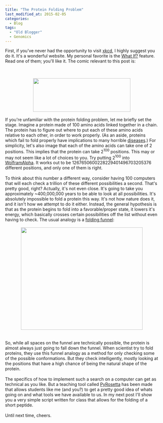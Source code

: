 ```yaml
---
title: "The Protein Folding Problem"
last_modified_at: 2015-02-05
categories:
  - Blog
tags:
  - "Old Blogger"
  - Genomics
---
```

First, if you've never had the opportunity to visit <a href="http://xkcd.com/">xkcd</a>, I highly suggest you do it. It's a wonderful website. My personal favorite is the <a href="http://what-if.xkcd.com/">What If?</a> feature. Read one of them; you'll like it. The comic relevant to this post is:<br />
<br />
<br />
<div class="separator" style="clear: both; text-align: center;">
<a href="http://3.bp.blogspot.com/-rqORugNMD2g/VNRCv43D_3I/AAAAAAAACdM/fxXGS7ii6Q8/s1600/xkcd_proteins.png" imageanchor="1" style="margin-left: 1em; margin-right: 1em;"><img border="0" src="http://3.bp.blogspot.com/-rqORugNMD2g/VNRCv43D_3I/AAAAAAAACdM/fxXGS7ii6Q8/s1600/xkcd_proteins.png" height="110" width="320" /></a></div>
<br />
If you're unfamiliar with the protein folding problem, let me briefly set the stage. Imagine a protein made of 100 amino acids linked together in a chain. The protein has to figure out where to put each of these amino acids relative to each other, in order to work properly. (As an aside, proteins which fail to fold properly have implications to many horrible <a href="http://en.wikipedia.org/wiki/Proteopathy">diseases</a>.) For simplicity, let's also image that each of the amino acids can take one of 2 positions. This implies that the protein can take 2<sup>100</sup> positions. This may or may not seem like a lot of choices to you. Try putting&nbsp;2<sup>100</sup>&nbsp;into <a href="http://www.wolframalpha.com/">WolframAlpha</a>. It works out to be 1267650600228229401496703205376 different positions, and only one of them is right.<br />
<br />
To think about this number a different way, consider having 100 computers that will each check a trillion of these different possibilities a second. That's pretty good, right? Actually, it's not even close. It's going to take you approximately ~400,000,000 years to be able to look at all possibilities. It's absolutely impossible to fold a protein this way. It's not how nature does it, and it isn't how we attempt to do it either. Instead, the general hypothesis is that as the protein begins to fold into a favorable/proper state, it lowers it's energy, which basically crosses certain possibilities off the list without even having to check. The usual analogy is a <a href="http://www.snipview.com/q/Folding%20funnel">folding funnel</a>:<br />
<br />
<div class="separator" style="clear: both; text-align: center;">
<a href="http://4.bp.blogspot.com/-4GziUpAoLPw/VNRLMIYs_8I/AAAAAAAACdc/P8z2x2IlA08/s1600/blog_funnel.jpg" imageanchor="1" style="margin-left: 1em; margin-right: 1em;"><img border="0" src="http://4.bp.blogspot.com/-4GziUpAoLPw/VNRLMIYs_8I/AAAAAAAACdc/P8z2x2IlA08/s1600/blog_funnel.jpg" height="336" width="400" /></a></div>
<br />
<br />
So, while all spaces on the funnel are technically possible, the protein is almost always just going to fall down the funnel. When scientist try to fold proteins, they use this funnel analogy as a method for only checking some of the possible conformations. But they check intelligently, mostly looking at the positions that have a high chance of being the natural shape of the protein.<br />
<br />
The specifics of how to implement such a search on a computer can get as technical as you like. But a teaching tool called <a href="http://www.pyrosetta.org/">PyRosetta</a>&nbsp;has been made that allows students like me (and you?) to get a pretty good idea of whats going on and what tools we have available to us. In my next post I'll show you a very simple script written for class that allows for the folding of a short peptide.<br />
<br />
Until next time, cheers.
